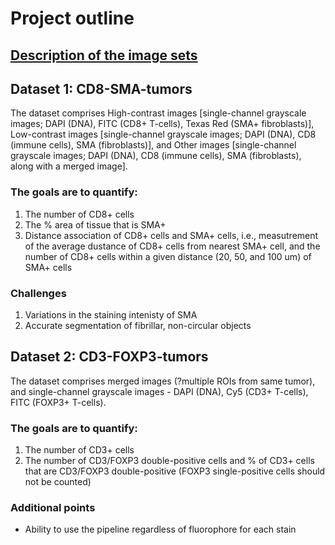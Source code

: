 # Project outline

## <ins>Description of the image sets</ins>
## Dataset 1: CD8-SMA-tumors
The dataset comprises High-contrast images [single-channel grayscale images; DAPI (DNA), FITC (CD8+ T-cells), Texas Red (SMA+ fibroblasts)], Low-contrast images [single-channel grayscale images; DAPI (DNA), CD8 (immune cells), SMA (fibroblasts)], and Other images [single-channel grayscale images; DAPI (DNA), CD8 (immune cells), SMA (fibroblasts), along with a merged image].

### The goals are to quantify:
1) The number of CD8+ cells
2) The % area of tissue that is SMA+
3) Distance association of CD8+ cells and SMA+ cells, i.e., measutrement of the average dustance of CD8+ cells from nearest SMA+ cell, and the number of CD8+ cells within a given distance (20, 50, and 100 um) of SMA+ cells

### Challenges
1) Variations in the staining intenisty of SMA
2) Accurate segmentation of fibrillar, non-circular objects

## Dataset 2: CD3-FOXP3-tumors
The dataset comprises merged images (?multiple ROIs from same tumor), and single-channel grayscale images - DAPI (DNA), Cy5 (CD3+ T-cells), FITC (FOXP3+ T-cells).

### The goals are to quantify:
1) The number of CD3+ cells
2) The number of CD3/FOXP3 double-positive cells and % of CD3+ cells that are CD3/FOXP3 double-positive (FOXP3 single-positive cells should not be counted)

### Additional points
 - Ability to use the pipeline regardless of fluorophore for each stain

